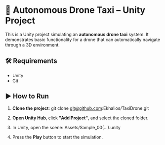 # 🚁 Autonomous Drone Taxi – Unity Project

This is a Unity project simulating an **autonomous drone taxi** system. It demonstrates basic functionality for a drone that can automatically navigate through a 3D environment.

## 🛠 Requirements

- Unity
- Git

## ▶️ How to Run

1. **Clone the project**:
   git clone git@github.com:Ekhalios/TaxiDrone.git

2. **Open Unity Hub**, click **"Add Project"**, and select the cloned folder.

3. In Unity, open the scene:
   Assets/Sample_00(...).unity

4. Press the **Play** button to start the simulation.
